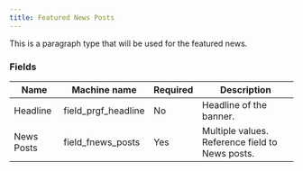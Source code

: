 ```yaml
---
title: Featured News Posts
---
```


This is a paragraph type that will be used for the featured news.

### Fields
| Name  | Machine name | Required | Description |
| ------------- | ------------- | ------------- | ------------- |
| Headline | field\_prgf_headline | No | Headline of the banner. |
| News Posts | field\_fnews_posts | Yes | Multiple values. Reference field to News posts. |
